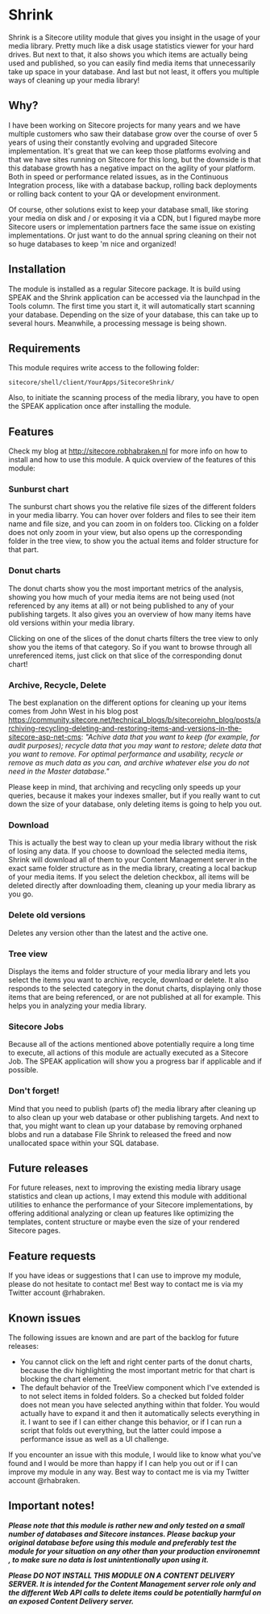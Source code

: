 # Shrink
Shrink is a Sitecore utility module that gives you insight in the usage of your media library. Pretty much like a disk usage statistics viewer for your hard drives. But next to that, it also shows you which items are actually being used and published, so you can easily find media items that unnecessarily take up space in your database. And last but not least, it offers you multiple ways of cleaning up your media library!

## Why?
I have been working on Sitecore projects for many years and we have multiple customers who saw their database grow over the course of over 5 years of using their constantly evolving and upgraded Sitecore implementation. It's great that we can keep those platforms evolving and that we have sites running on Sitecore for this long, but the downside is that this database growth has a negative impact on the agility of your platform. Both in speed or performance related issues, as in the Continuous Integration process, like with a database backup, rolling back deployments or rolling back content to your QA or development environment.

Of course, other solutions exist to keep your database small, like storing your media on disk and / or exposing it via a CDN, but I figured maybe more Sitecore users or implementation partners face the same issue on existing implementations. Or just want to do the annual spring cleaning on their not so huge databases to keep 'm nice and organized!

## Installation
The module is installed as a regular Sitecore package. It is build using SPEAK and the Shrink application can be accessed via the launchpad in the Tools column. The first time you start it, it will automatically start scanning your database. Depending on the size of your database, this can take up to several hours. Meanwhile, a processing message is being shown.

## Requirements
This module requires write access to the following folder:

`sitecore/shell/client/YourApps/SitecoreShrink/`

Also, to initiate the scanning process of the media library, you have to open the SPEAK application once after installing the module.

## Features
Check my blog at http://sitecore.robhabraken.nl for more info on how to install and how to use this module. A quick overview of the features of this module:
  
### Sunburst chart
The sunburst chart shows you the relative file sizes of the different folders in your media libarry. You can hover over folders and files to see their item name and file size, and you can zoom in on folders too. Clicking on a folder does not only zoom in your view, but also opens up the corresponding folder in the tree view, to show you the actual items and folder structure for that part.

### Donut charts
The donut charts show you the most important metrics of the analysis, showing you how much of your media items are not being used (not referenced by any items at all) or not being published to any of your publishing targets. It also gives you an overview of how many items have old versions within your media library.

Clicking on one of the slices of the donut charts filters the tree view to only show you the items of that category. So if you want to browse through all unreferenced items, just click on that slice of the corresponding donut chart!

### Archive, Recycle, Delete 
The best explanation on the different options for cleaning up your items comes from John West in his blog post https://community.sitecore.net/technical_blogs/b/sitecorejohn_blog/posts/archiving-recycling-deleting-and-restoring-items-and-versions-in-the-sitecore-asp-net-cms: *"Achive data that you want to keep (for example, for audit purposes); recycle data that you may want to restore; delete data that you want to remove. For optimal performance and usability, recycle or remove as much data as you can, and archive whatever else you do not need in the Master database."*

Please keep in mind, that archiving and recycling only speeds up your queries, because it makes your indexes smaller, but if you really want to cut down the size of your database, only deleting items is going to help you out.

### Download
This is actually the best way to clean up your media library without the risk of losing any data. If you choose to download the selected media items, Shrink will download all of them to your Content Management server in the exact same folder structure as in the media library, creating a local backup of your media items. If you select the deletion checkbox, all items will be deleted directly after downloading them, cleaning up your media library as you go.

### Delete old versions
Deletes any version other than the latest and the active one.

### Tree view
Displays the items and folder structure of your media library and lets you select the items you want to archive, recycle, download or delete. It also responds to the selected category in the donut charts, displaying only those items that are being referenced, or are not published at all for example. This helps you in analyzing your media library.

### Sitecore Jobs
Because all of the actions mentioned above potentially require a long time to execute, all actions of this module are actually executed as a Sitecore Job. The SPEAK application will show you a progress bar if applicable and if possible.

### Don't forget!
Mind that you need to publish (parts of) the media library after cleaning up to also clean up your web database or other publishing targets. And next to that, you might want to clean up your database by removing orphaned blobs and run a database File Shrink to released the freed and now unallocated space within your SQL database.

## Future releases
For future releases, next to improving the existing media library usage statistics and clean up actions, I may extend this module with additional utilities to enhance the performance of your Sitecore implementations, by offering additional analyzing or clean up features like optimizing the templates, content structure or maybe even the size of your rendered Sitecore pages.

## Feature requests
If you have ideas or suggestions that I can use to improve my module, please do not hesitate to contact me! Best way to contact me is via my Twitter account @rhabraken.

## Known issues
The following issues are known and are part of the backlog for future releases:
* You cannot click on the left and right center parts of the donut charts, because the div highlighting the most important metric for that chart is blocking the chart element.
* The default behavior of the TreeView component which I've extended is to not select items in folded folders. So a checked but folded folder does not mean you have selected anything within that folder. You would actually have to expand it and then it automatically selects everything in it. I want to see if I can either change this behavior, or if I can run a script that folds out everything, but the latter could impose a performance issue as well as a UI challenge.

If you encounter an issue with this module, I would like to know what you've found and I would be more than happy if I can help you out or if I can improve my module in any way. Best way to contact me is via my Twitter account @rhabraken.

## Important notes!
**_Please note that this module is rather new and only tested on a small number of databases and Sitecore instances. Please backup your original database before using this module and preferably test the module for your situation on any other than your production environemnt , to make sure no data is lost unintentionally upon using it._**

**_Please DO NOT INSTALL THIS MODULE ON A CONTENT DELIVERY SERVER. It is intended for the Content Management server role only and the different Web API calls to delete items could be potentially harmful on an exposed Content Delivery server._**
